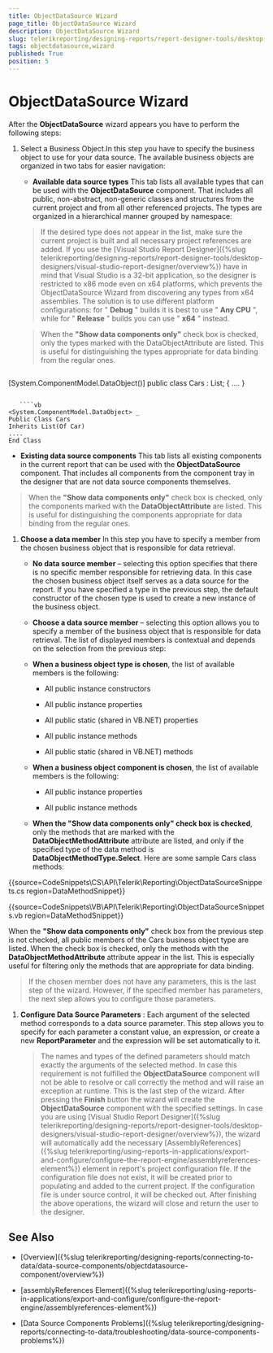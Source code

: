 ```yaml
---
title: ObjectDataSource Wizard
page_title: ObjectDataSource Wizard 
description: ObjectDataSource Wizard
slug: telerikreporting/designing-reports/report-designer-tools/desktop-designers/tools/data-source-wizards/objectdatasource-wizard
tags: objectdatasource,wizard
published: True
position: 5
---
```


# ObjectDataSource Wizard

After the __ObjectDataSource__ wizard appears you have to perform the following steps: 

1. Select a Business Object.In this step you have to specify the business object to use for your data source. The available business objects are organized in two tabs for easier navigation: 

   + __Available data source types__ This tab lists all available types that can be used with the __ObjectDataSource__ component. That includes all public, non-abstract, non-generic classes and structures from the current project and from all other referenced projects. The types are organized in a hierarchical manner grouped by namespace: 

   >If the desired type does not appear in the list, make sure the current project is built and all necessary project references are added. If you use the [Visual Studio Report Designer]({%slug telerikreporting/designing-reports/report-designer-tools/desktop-designers/visual-studio-report-designer/overview%}) have in mind that Visual Studio is a 32-bit application, so the designer is restricted to x86 mode even on x64 platforms, which prevents the ObjectDataSource Wizard from discovering any types from x64 assemblies. The solution is to use different platform configurations: for " __Debug__ " builds it is best to use " __Any CPU__ ", while for " __Release__ " builds you can use " __x64__ " instead. 

   >When the  __"Show data components only"__ check box is checked, only the types marked with the DataObjectAttribute are listed. This is useful for distinguishing the types appropriate for data binding from the regular ones. 

    
   ````c#
[System.ComponentModel.DataObject()]
public class Cars : List<Car>;
{
....
}
````

   ````vb
<System.ComponentModel.DataObject> _
Public Class Cars
Inherits List(Of Car)
....
End Class
````

   + __Existing data source components__ This tab lists all existing components in the current report that can be used with the __ObjectDataSource__ component. That includes all components from the component tray in the designer that are not data source components themselves.                 

   >When the __"Show data components only"__ check box is checked, only the components marked with the __DataObjectAttribute__ are listed. This is useful for distinguishing the components appropriate for data binding from the regular ones. 

1. __Choose a data member__ In this step you have to specify a member from the chosen business object that is responsible for data retrieval. 

   + __No data source member__ – selecting this option specifies that there is no specific member responsible for retrieving data. In this case the chosen business object itself serves as a data source for the report. If you have specified a type in the previous step, the default constructor of the chosen type is used to create a new instance of the business object. 

   + __Choose a data source member__ – selecting this option allows you to specify a member of the business object that is responsible for data retrieval. The list of displayed members is contextual and depends on the selection from the previous step: 

   + __When a business object type is chosen__, the list of available members is the following: 

     + All public instance constructors 
     
     + All public instance properties 
     
     + All public static (shared in VB.NET) properties 
     
     + All public instance methods 
     
     + All public static (shared in VB.NET) methods 

   + __When a business object component is chosen__, the list of available members is the following: 

     + All public instance properties 

     + All public instance methods 

   + __When the "Show data components only" check box is checked__, only the methods that are marked with the __DataObjectMethodAttribute__ attribute are listed, and only if the specified type of the data method is __DataObjectMethodType.Select__. Here are some sample Cars class methods:

{{source=CodeSnippets\CS\API\Telerik\Reporting\ObjectDataSourceSnippets.cs region=DataMethodSnippet}}

{{source=CodeSnippets\VB\API\Telerik\Reporting\ObjectDataSourceSnippets.vb region=DataMethodSnippet}}

When the __"Show data components only"__ check box from the previous step is not checked, all public members of the Cars business object type are listed. When the check box is checked, only the methods with the __DataObjectMethodAttribute__ attribute appear in the list. This is especially useful for filtering only the methods that are appropriate for data binding. 

   >If the chosen member does not have any parameters, this is the last step of the wizard. However, if the specified member has parameters, the next step allows you to configure those parameters. 

1. __Configure Data Source Parameters__ : Each argument of the selected method corresponds to a data source parameter. This step allows you to specify for each parameter a constant value, an expression, or create a new __ReportParameter__ and the expression will be set automatically to it. 

   >The names and types of the defined parameters should match exactly the arguments of the selected method. In case this requirement is not fulfilled the  __ObjectDataSource__ component will not be able to resolve or call correctly the method and will raise an exception at runtime. This is the last step of the wizard. After pressing the __Finish__ button the wizard will create the __ObjectDataSource__ component with the specified settings. In case you are using [Visual Studio Report Designer]({%slug telerikreporting/designing-reports/report-designer-tools/desktop-designers/visual-studio-report-designer/overview%}), the wizard will automatically add the necessary [AssemblyReferences]({%slug telerikreporting/using-reports-in-applications/export-and-configure/configure-the-report-engine/assemblyreferences-element%}) element in report's project configuration file. If the configuration file does not exist, it will be created prior to populating and added to the current project. If the configuration file is under source control, it will be checked out. After finishing the above operations, the wizard will close and return the user to the designer. 


## See Also

* [Overview]({%slug telerikreporting/designing-reports/connecting-to-data/data-source-components/objectdatasource-component/overview%})

* [assemblyReferences Element]({%slug telerikreporting/using-reports-in-applications/export-and-configure/configure-the-report-engine/assemblyreferences-element%})

* [Data Source Components Problems]({%slug telerikreporting/designing-reports/connecting-to-data/troubleshooting/data-source-components-problems%})
